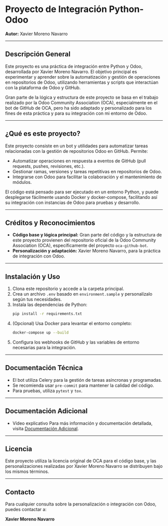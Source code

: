 # Proyecto de Integración Python-Odoo

**Autor:** Xavier Moreno Navarro

---

## Descripción General

Este proyecto es una práctica de integración entre Python y Odoo, desarrollada por Xavier Moreno Navarro. El objetivo principal es experimentar y aprender sobre la automatización y gestión de operaciones en repositorios de Odoo, utilizando herramientas y scripts que interactúan con la plataforma de Odoo y GitHub.

Gran parte de la lógica y estructura de este proyecto se basa en el trabajo realizado por la Odoo Community Association (OCA), especialmente en el bot de GitHub de OCA, pero ha sido adaptado y personalizado para los fines de esta práctica y para su integración con mi entorno de Odoo.

---

## ¿Qué es este proyecto?

Este proyecto consiste en un bot y utilidades para automatizar tareas relacionadas con la gestión de repositorios Odoo en GitHub. Permite:

- Automatizar operaciones en respuesta a eventos de GitHub (pull requests, pushes, revisiones, etc.).
- Gestionar ramas, versiones y tareas repetitivas en repositorios de Odoo.
- Integrarse con Odoo para facilitar la colaboración y el mantenimiento de módulos.

El código está pensado para ser ejecutado en un entorno Python, y puede desplegarse fácilmente usando Docker y docker-compose, facilitando así su integración con instancias de Odoo para pruebas y desarrollo.

---

## Créditos y Reconocimientos

- **Código base y lógica principal:** Gran parte del código y la estructura de este proyecto provienen del repositorio oficial de la Odoo Community Association (OCA), específicamente del proyecto `oca-github-bot`.
- **Personalización y adaptación:** Xavier Moreno Navarro, para la práctica de integración con Odoo.

---

## Instalación y Uso

1. Clona este repositorio y accede a la carpeta principal.
2. Crea un archivo `.env` basado en `environment.sample` y personalízalo según tus necesidades.
3. Instala las dependencias de Python:
   ```bash
   pip install -r requirements.txt
   ```
4. (Opcional) Usa Docker para levantar el entorno completo:
   ```bash
   docker-compose up --build
   ```
5. Configura los webhooks de GitHub y las variables de entorno necesarias para la integración.

---

## Documentación Técnica

- El bot utiliza Celery para la gestión de tareas asíncronas y programadas.
- Se recomienda usar `pre-commit` para mantener la calidad del código.
- Para pruebas, utiliza `pytest` y `tox`.

---

## Documentación Adicional

+ Vídeo explicativo
Para más información y documentación detallada, visita [Documentación Adicional](https://enumence.craft.me/vLyCUOWH1aNxk2).

---

## Licencia

Este proyecto utiliza la licencia original de OCA para el código base, y las personalizaciones realizadas por Xavier Moreno Navarro se distribuyen bajo los mismos términos.

---

## Contacto

Para cualquier consulta sobre la personalización o integración con Odoo, puedes contactar a:

**Xavier Moreno Navarro** 
